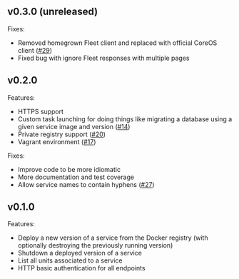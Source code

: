 ## v0.3.0 (unreleased)

Fixes:
  * Removed homegrown Fleet client and replaced with official CoreOS client ([#29][issue-29])
  * Fixed bug with ignore Fleet responses with multiple pages


## v0.2.0

Features:

  * HTTPS support
  * Custom task launching for doing things like migrating a database using a given service image and version ([#14][issue-14])
  * Private registry support ([#20][issue-20])
  * Vagrant environment ([#17][issue-17])

Fixes:

  * Improve code to be more idiomatic
  * More documentation and test coverage
  * Allow service names to contain hyphens ([#27][issue-27])


## v0.1.0

Features:

  * Deploy a new version of a service from the Docker registry (with optionally destroying the previously running version)
  * Shutdown a deployed version of a service
  * List all units associated to a service
  * HTTP basic authentication for all endpoints


[issue-14]: https://github.com/bmorton/deployster/pull/14
[issue-20]: https://github.com/bmorton/deployster/pull/20
[issue-17]: https://github.com/bmorton/deployster/pull/17
[issue-27]: https://github.com/bmorton/deployster/pull/27
[issue-29]: https://github.com/bmorton/deployster/pull/29
